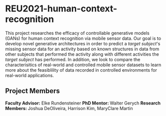# REU2021-human-context-recognition

This project researches the efficacy of controllable generative models (GANs) for human context recognition via mobile sensor data. Our goal is to develop novel generative architectures in order to predict a <i>target subject</i>'s missing sensor data for an activity based on known structures in data from other subjects that performed the activity along with different activities the <i>target subject</i> has performed. In addition, we look to compare the characterisitics of real-world and controlled mobile sensor datasets to learn more about the feasiblility of data recorded in controlled environments for real-world applications.  

## Project Members
<b>Faculty Advisor:</b> Elke Rundensteiner
<b> PhD Mentor: </b>  Walter Gerych
<b> Research Members: </b> Joshua DeOliveira, Harrison Kim, MaryClare Martin